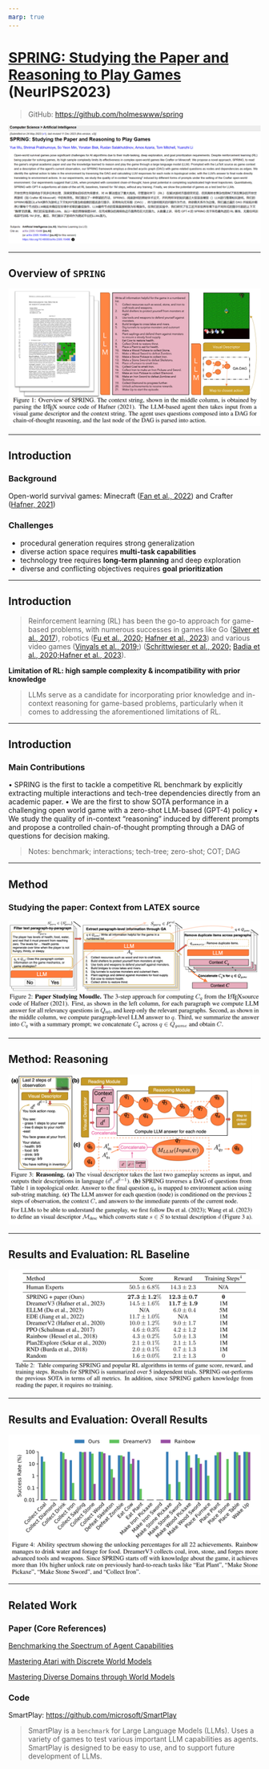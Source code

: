 ```yaml
---
marp: true
---
```


# [SPRING: Studying the Paper and Reasoning to Play Games](https://arxiv.org/abs/2305.15486) (NeurIPS2023)

> GitHub: https://github.com/holmeswww/spring

![SPRING: Studying the Paper and Reasoning to Play Games](./assets/SPRING/Arvix.png)

---

## Overview of `SPRING`

![Overview](./assets/SPRING/Figure1.png)

---

## Introduction

### Background

Open-world survival games: Minecraft ([Fan et al., 2022](https://arxiv.org/abs/2206.08853)) and Crafter ([Hafner, 2021]((https://arxiv.org/abs/2109.06780)))

### Challenges

- procedural generation requires strong generalization
- diverse action space requires **multi-task capabilities**
- technology tree requires **long-term planning** and deep exploration
- diverse and conflicting objectives requires **goal prioritization**

---

## Introduction

> Reinforcement learning (RL) has been the go-to approach for game-based problems, with numerous successes in games like Go ([Silver et al., 2017]((https://www.nature.com/articles/nature24270))), robotics ([Fu et al., 2020;](https://arxiv.org/abs/2004.07219) [Hafner et al., 2023](https://arxiv.org/abs/2301.04104)) and various video games ([Vinyals et al., 2019;](https://www.nature.com/articles/s41586-019-1724-z)) ([Schrittwieser et al., 2020;](https://www.nature.com/articles/s41586-020-03051-4) [Badia et al., 2020;](https://arxiv.org/abs/2003.13350)[Hafner et al., 2023](https://arxiv.org/abs/2301.04104)).

**Limitation of RL: high sample complexity & incompatibility with prior knowledge**

> LLMs serve as a candidate for incorporating prior knowledge and in-context reasoning for game-based problems, particularly when it comes to addressing the aforementioned limitations of RL.
---

## Introduction

### Main Contributions

• SPRING is the first to tackle a competitive RL benchmark by explicitly extracting multiple interactions and tech-tree dependencies directly from an academic paper.
• We are the first to show SOTA performance in a challenging open world game with a zero-shot LLM-based (GPT-4) policy
• We study the quality of in-context “reasoning” induced by different prompts and propose a controlled chain-of-thought prompting through a DAG of questions for decision making.

> Notes: benchmark; interactions; tech-tree; zero-shot; COT; DAG

---

## Method

### Studying the paper: Context from LATEX source

![Figure2](./assets/SPRING/Figure2.png)

---

## Method: Reasoning

![Figure3](./assets/SPRING/Figure3.png)

---

## Results and Evaluation: RL Baseline

![Table2](./assets/SPRING/Table2.png)

---

## Results and Evaluation: Overall Results

![Figure4](./assets/SPRING/Figure4.png)

---

## Related Work

### Paper (Core References)

[Benchmarking the Spectrum of Agent Capabilities](https://arxiv.org/abs/2109.06780)

[Mastering Atari with Discrete World Models](https://arxiv.org/abs/2010.02193)

[Mastering Diverse Domains through World Models](https://arxiv.org/abs/2301.04104)

### Code

SmartPlay: https://github.com/microsoft/SmartPlay
> SmartPlay is a `benchmark` for Large Language Models (LLMs). Uses a variety of games to test various important LLM capabilities as agents. SmartPlay is designed to be easy to use, and to support future development of LLMs.
